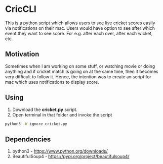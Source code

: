 # CricCLI
This is a python script which allows users to see live cricket scores easily via notifications on their mac. Users would have option to see after which event they want to see score. For e.g. after each over, after each wicket, etc.

## Motivation
Sometimes when I am working on some stuff, or watching movie or doing anything and if cricket match is going on at the same time, then it becomes very difficult to follow it. Hence, the intention was to create an script for mac which uses notifications to display score.

## Using
1. Download the **cricket.py** script.
2. Open terminal in that folder and invoke the script
```sh
python3 -W ignore cricket.py
```

## Dependencies
1. python3 - https://www.python.org/downloads/
2. BeautifulSoup4 - https://pypi.org/project/beautifulsoup4/

